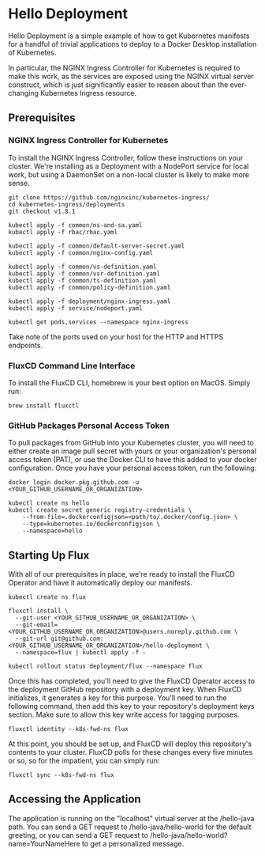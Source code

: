 # Hello Deployment

Hello Deployment is a simple example of how to get Kubernetes manifests for 
a handful of trivial applications to deploy to a Docker Desktop installation 
of Kubernetes.

In particular, the NGINX Ingress Controller for Kubernetes is required to 
make this work, as the services are exposed using the NGINX virtual server 
construct, which is just significantly easier to reason about than the 
ever-changing Kubernetes Ingress resource.

## Prerequisites

### NGINX Ingress Controller for Kubernetes

To install the NGINX Ingress Controller, follow these instructions on your 
cluster.  We're installing as a Deployment with a NodePort service for local 
work, but using a DaemonSet on a non-local cluster is likely to make more 
sense.

```shell
git clone https://github.com/nginxinc/kubernetes-ingress/
cd kubernetes-ingress/deployments
git checkout v1.8.1

kubectl apply -f common/ns-and-sa.yaml
kubectl apply -f rbac/rbac.yaml

kubectl apply -f common/default-server-secret.yaml
kubectl apply -f common/nginx-config.yaml

kubectl apply -f common/vs-definition.yaml
kubectl apply -f common/vsr-definition.yaml
kubectl apply -f common/ts-definition.yaml
kubectl apply -f common/policy-definition.yaml

kubectl apply -f deployment/nginx-ingress.yaml
kubectl apply -f service/nodeport.yaml

kubectl get pods,services --namespace nginx-ingress
```

Take note of the ports used on your host for the HTTP and HTTPS endpoints.

### FluxCD Command Line Interface

To install the FluxCD CLI, homebrew is your best option on MacOS.  Simply run:

```shell
brew install fluxctl
```

### GitHub Packages Personal Access Token

To pull packages from GitHub into your Kubernetes cluster, you will need to 
either create an image pull secret with yours or your organization's personal
access token (PAT), or use the Docker CLI to have this added to your docker 
configuration.  Once you have your personal access token, run the following:

```shell
docker login docker.pkg.github.com -u <YOUR_GITHUB_USERNAME_OR_ORGANIZATION>

kubectl create ns hello
kubectl create secret generic registry-credentials \
    --from-file=.dockerconfigjson=<path/to/.docker/config.json> \
    --type=kubernetes.io/dockerconfigjson \
    --namespace=hello
```

## Starting Up Flux

With all of our prerequisites in place, we're ready to install the FluxCD 
Operator and have it automatically deploy our manifests.

```shell
kubectl create ns flux

fluxctl install \
  --git-user <YOUR_GITHUB_USERNAME_OR_ORGANIZATION> \
  --git-email=<YOUR_GITHUB_USERNAME_OR_ORGANIZATION>@users.noreply.github.com \
  --git-url git@github.com:<YOUR_GITHUB_USERNAME_OR_ORGANIZATION>/hello-deployment \
  --namespace=flux | kubectl apply -f -

kubectl rollout status deployment/flux --namespace flux
```

Once this has completed, you'll need to give the FluxCD Operator access to the 
deployment GitHub repository with a deployment key.  When FluxCD initializes, 
it generates a key for this purpose.  You'll need to run the following command, 
then add this key to your repository's deployment keys section.  Make sure to 
allow this key write access for tagging purposes.

```shell
fluxctl identity --k8s-fwd-ns flux
```

At this point, you should be set up, and FluxCD will deploy this repository's 
contents to your cluster.  FluxCD polls for these changes every five minutes or so, 
so for the impatient, you can simply run:

```shell
fluxctl sync --k8s-fwd-ns flux
```

## Accessing the Application

The application is running on the "localhost" virtual server at the /hello-java 
path.  You can send a GET request to /hello-java/hello-world for the default greeting, 
or you can send a GET request to /hello-java/hello-world?name=YourNameHere to 
get a personalized message.